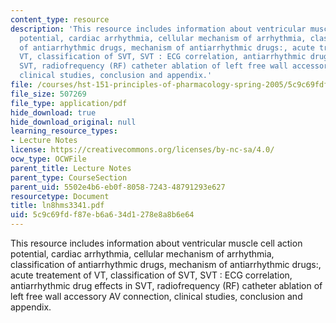 ```yaml
---
content_type: resource
description: 'This resource includes information about ventricular muscle cell action
  potential, cardiac arrhythmia, cellular mechanism of arrhythmia, classification
  of antiarrhythmic drugs, mechanism of antiarrhythmic drugs:, acute treatement of
  VT, classification of SVT, SVT : ECG correlation, antiarrhythmic drug effects in
  SVT, radiofrequency (RF) catheter ablation of left free wall accessory AV connection,
  clinical studies, conclusion and appendix.'
file: /courses/hst-151-principles-of-pharmacology-spring-2005/5c9c69fdf87eb6a634d1278e8a8b6e64_ln8hms3341.pdf
file_size: 507269
file_type: application/pdf
hide_download: true
hide_download_original: null
learning_resource_types:
- Lecture Notes
license: https://creativecommons.org/licenses/by-nc-sa/4.0/
ocw_type: OCWFile
parent_title: Lecture Notes
parent_type: CourseSection
parent_uid: 5502e4b6-eb0f-8058-7243-48791293e627
resourcetype: Document
title: ln8hms3341.pdf
uid: 5c9c69fd-f87e-b6a6-34d1-278e8a8b6e64
---
```

This resource includes information about ventricular muscle cell action potential, cardiac arrhythmia, cellular mechanism of arrhythmia, classification of antiarrhythmic drugs, mechanism of antiarrhythmic drugs:, acute treatement of VT, classification of SVT, SVT : ECG correlation, antiarrhythmic drug effects in SVT, radiofrequency (RF) catheter ablation of left free wall accessory AV connection, clinical studies, conclusion and appendix.